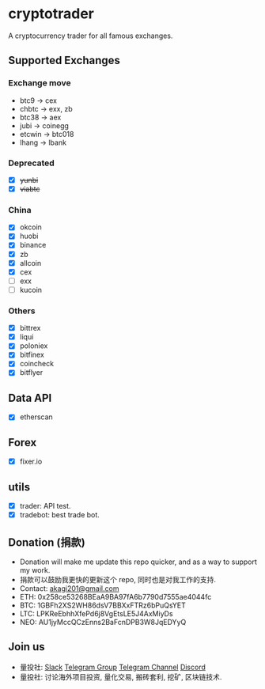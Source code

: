 # cryptotrader

A cryptocurrency trader for all famous exchanges.

## Supported Exchanges

### Exchange move
* btc9 -> cex
* chbtc -> exx, zb
* btc38 -> aex
* jubi -> coinegg
* etcwin -> btc018
* lhang -> lbank

### Deprecated
- [x] ~~yunbi~~
- [x] ~~viabtc~~

### China
- [x] okcoin
- [x] huobi
- [x] binance
- [x] zb
- [x] allcoin
- [x] cex
- [ ] exx
- [ ] kucoin

### Others
- [x] bittrex
- [x] liqui
- [x] poloniex
- [x] bitfinex
- [x] coincheck
- [x] bitflyer

## Data API
- [x] etherscan

## Forex
- [x] fixer.io

## utils
- [x] trader: API test.
- [x] tradebot: best trade bot.

## Donation (捐款)
* Donation will make me update this repo quicker, and as a way to support my work.
* 捐款可以鼓励我更快的更新这个 repo, 同时也是对我工作的支持.
* Contact: <akagi201@gmail.com>
* ETH: 0x258ce53268BEaA9BA97fA6b7790d7555ae4044fc
* BTC: 1GBFh2XS2WH86dsV7BBXxFTRz6bPuQsYET
* LTC: LPKReEbhhXfePd6j8VgEtsLE5J4AxMiyDs
* NEO: AU1jyMccQCzEnns2BaFcnDPB3W8JqEDYyQ

## Join us
* 量投社: [Slack](https://join.slack.com/t/cryptotraderhub/shared_invite/MjM5MTU2MzY3MzQ2LTE1MDUxMzQ1MjYtYmI0NGNlZTQ4YQ) [Telegram Group](https://t.me/cryptotraderhub) [Telegram Channel](https://t.me/cryptotraderchannel) [Discord](https://discord.gg/ydBJspD)
* 量投社: 讨论海外项目投资, 量化交易, 搬砖套利, 挖矿, 区块链技术.

